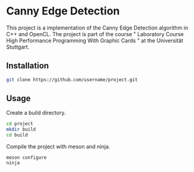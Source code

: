 # Canny Edge Detection

This project is a implementation of the Canny Edge Detection algorithm in C++ and OpenCL. The project is part of the course " Laboratory Course High Performance Programming With Graphic Cards " at the Universität Stuttgart.


## Installation

```bash
git clone https://github.com/username/project.git
```

## Usage

Create a build directory.
```bash
cd project
mkdir build
cd build
```

Compile the project with meson and ninja.
```bash\
meson configure
ninja
```